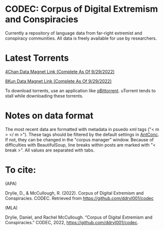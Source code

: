 # CODEC: Corpus of Digital Extremism and Conspiracies
Currently a repository of language data from far-right extremist and conspiracy communities. All data is freely available for use by researchers.

# Latest Torrents

[4Chan Data Magnet Link (Complete As Of 9/29/2022)](https://tinyurl.com/mrxe7cpv)

[8Kun Data Magnet Link (Complete As Of 9/29/2022)](https://tinyurl.com/2v5z4s4r)

To download torrents, use an application like [qBittorrent](https://www.qbittorrent.org/download.php). uTorrent tends to stall while downloading these torrents. 

# Notes on data format

The most recent data are formatted with metadata in psuedo xml tags ("< m > </ m >"). 
These tags should be filtered by the default settings in [AntConc](https://www.laurenceanthony.net/software/antconc/). If not, they can be changed in the "corpus manager" window.
Because of difficulties with BeautifulSoup, line breaks within posts are marked with "< break >".
All values are separated with tabs.

# To cite: 

(APA)
  
Drylie, D., & McCullough, R. (2022). Corpus of Digital Extremism and Conspiracies. CODEC. Retrieved from https://github.com/ddryl001/codec

(MLA)
  
Drylie, Daniel, and Rachel McCullough. “Corpus of Digital Extremism and Conspiracies.” CODEC, 2022, https://github.com/ddryl001/codec. 
